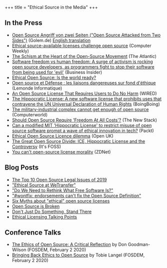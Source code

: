 +++
title = "Ethical Source in the Media"
+++

## In the Press

* [Open Source Angriff von zwei Seiten ("Open Source Attacked from Two Sides")](https://www.golem.de/news/open-source-angriff-von-zwei-seiten-2002-146769.html) (Golem.de) [English translation](https://translate.google.com/translate?sl=auto&tl=en&u=https%3A%2F%2Fwww.golem.de%2Fnews%2Fopen-source-angriff-von-zwei-seiten-2002-146769.html)
* [Ethical source-available licenses challenge open source](https://www.computerweekly.com/blog/Open-Source-Insider/Open-source-licence-series-Tidelift-Ethical-source-available-licenses-challenge-open-source) (Computer Weekly)
* [The Schism at the Heart of the Open-Source Movement](https://www.theatlantic.com/technology/archive/2020/01/ice-contract-github-sparks-developer-protests/604339/) (The Atlantic)
* [Software freedom vs human freedom: A surge of activism is rocking open source developers, as programmers fight to stop their software from being used for 'evil'](https://outline.com/2Bh7JJ) (Business Insider)
* [Ethical Open Source: Is the world ready?](https://www.torkinmanes.com/our-resources/publications-presentations/publication/ethical-open-source-is-the-world-ready)
* [Open source et Défense : les liaisons dangereuses sur fond d'éthique](https://www.lemondeinformatique.fr/actualites/lire-open-source-et-defense-les-liaisons-dangereuses-sur-fond-d-ethique-76658.html) (Lemonde Informatique)
* [An Open Source License That Requires Users to Do No Harm](https://www.wired.com/story/open-source-license-requires-users-do-no-harm/amp) (WIRED)
* [The Hippocratic License: A new software license that prohibits uses that contravene the UN Universal Declaration of Human Rights](https://boingboing.net/2019/10/04/free-vs-open.html) (BoingBoing)
* [The military-industrial complex cannot get enough of open source](https://www.computerworld.com/article/3442240/the-military-industrial-complex-cannot-get-enough-of-open-source.html) (Computerworld)
* [Should Open Source Require 'Freedom At All Costs'?](https://thenewstack.io/this-week-in-programming-should-open-source-require-freedom-at-all-costs/) (The New Stack)
* [Can a modified MIT 'Hippocratic License' to restrict misuse of open source software prompt a wave of ethical innovation in tech?](https://hub.packtpub.com/can-a-modified-mit-hippocratic-license-to-restrict-misuse-of-open-source-software-prompt-a-wave-of-ethical-innovation-in-tech/) (Packt)
* [Ethical Open Source Licence dilemma](https://openuk.uk/ethical-open-source-licence-dilemma-andrew-katz-pro-bono-gc-openuk/) (Open UK)
* [The Great Open Source Divide: ICE, Hippocratic License and the Controversy](https://itsfoss.com/hippocratic-license/) (It's FOSS)
* [You can't open-source license morality](https://www.zdnet.com/article/you-cant-open-source-license-morality/) (ZDNet)

## Blog Posts

* [The Top 10 Open Source Legal Issues of 2019](https://www.synopsys.com/blogs/software-security/top-10-open-source-legal-issues-2019/)
* ["Ethical Source at WeTransfer"](https://bastiaan.cc/notes/ethical-source-at-wetransfer/)
* ["Do We Need to Rethink What Free Software Is?"](https://mjg59.dreamwidth.org/52907.html)
* ["#wontfix: endorsements can't fix the Open Source Definition"](https://writing.kemitchell.com/2019/04/23/OSD-wontfix.html)
* [Six Myths about "ethical" open source licenses](https://hackernoon.com/6-myths-about-ethical-open-source-licenses-3bfbd042b1dc)
* [Open Source is Broken](https://medium.com/@degoodmanwilson/open-source-is-broken-d836efbceb4f)
* [Don't Just Do Something, Stand There](https://anonymoushash.vmbrasseur.com/2019/09/22/dont-just-do-something-stand-there/)
* [Ethical Licensing Talking Points](https://talkingpoints.kemitchell.com/ethical-licenses.html)

## Conference Talks
* [The Ethics of Open Source: A Critical Reflection](https://fosdem.org/2020/schedule/event/ethicsoss/) by Don Goodman-Wilson (FOSDEM, February 2 2020)
* [Bringing Back Ethics to Open Source](https://fosdem.org/2020/schedule/event/ethicsbackinoss/) by Tobie Langel (FOSDEM, February 2 2020)
